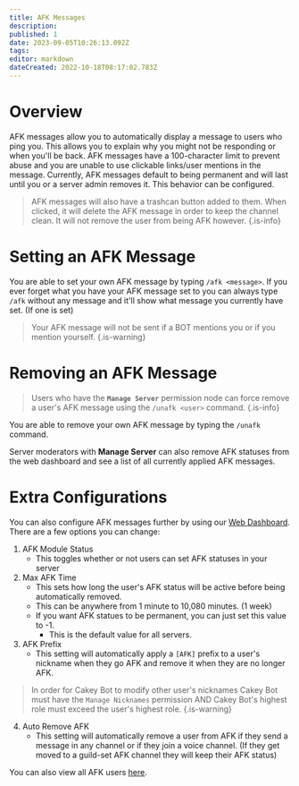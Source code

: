 ```yaml
---
title: AFK Messages
description: 
published: 1
date: 2023-09-05T10:26:13.092Z
tags: 
editor: markdown
dateCreated: 2022-10-18T08:17:02.783Z
---
```


# Overview

AFK messages allow you to automatically display a message to users who ping you. This allows you to explain why you might not be responding or when you'll be back. AFK messages have a 100-character limit to prevent abuse and you are unable to use clickable links/user mentions in the message. Currently, AFK messages default to being permanent and will last until you or a server admin removes it. This behavior can be configured.

> AFK messages will also have a trashcan button added to them. When clicked, it will delete the AFK message in order to keep the channel clean. It will not remove the user from being AFK however.
{.is-info}

# Setting an AFK Message

You are able to set your own AFK message by typing `/afk <message>`. If you ever forget what you have your AFK message set to you can always type `/afk` without any message and it'll show what message you currently have set. (If one is set)

> Your AFK message will not be sent if a BOT mentions you or if you mention yourself.
{.is-warning}

# Removing an AFK Message

> Users who have the **`Manage Server`** permission node can force remove a user's AFK message using the `/unafk <user>` command.
{.is-info}

You are able to remove your own AFK message by typing the `/unafk` command.

Server moderators with **Manage Server** can also remove AFK statuses from the web dashboard and see a list of all currently applied AFK messages.

# Extra Configurations

You can also configure AFK messages further by using our [Web Dashboard](https://cakeybot.app/dashboard/public). There are a few options you can change:

1. AFK Module Status
   * This toggles whether or not users can set AFK statuses in your server
2. Max AFK Time
   * This sets how long the user's AFK status will be active before being automatically removed.
   * This can be anywhere from 1 minute to 10,080 minutes. (1 week)
   * If you want AFK statues to be permanent, you can just set this value to -1.
     * This is the default value for all servers.
3. AFK Prefix
   * This setting will automatically apply a `[AFK]` prefix to a user's nickname when they go AFK and remove it when they are no longer AFK.
> In order for Cakey Bot to modify other user's nicknames Cakey Bot must have the `Manage Nicknames` permission AND Cakey Bot's highest role must exceed the user's highest role.
{.is-warning}

4. Auto Remove AFK
   * This setting will automatically remove a user from AFK if they send a message in any channel or if they join a voice channel. (If they get moved to a guild-set AFK channel they will keep their AFK status)

You can also view all AFK users [here](https://cakeybot.app/dashboard/public/afk-list).